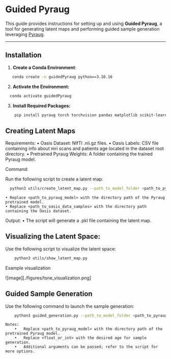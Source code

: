 # Guided Pyraug

This guide provides instructions for setting up and using **Guided Pyraug**, a tool for generating latent maps and performing guided sample generation leveraging [Pyraug](https://github.com/clementchadebec/pyraug).

---

## Installation

1. **Create a Conda Environment**:
```bash
   conda create -n guidedPyraug python==3.10.16
```
2. **Activate the Environment:**
```bash
  conda activate guidedPyraug
```
3.	**Install Required Packages:**

```bash
    pip install pyraug torch torchvision pandas matplotlib scikit-learn
```

## Creating Latent Maps

Requirements:
	•	Oasis Dataset: NIfTI .nii.gz files.
	•	Oasis Labels: CSV file containing info about mri scans and patients age located in the dataset root directory.
	•	Pretrained Pyraug Weights: A folder containing the trained Pyraug model.

Command:

Run the following script to create a latent map:

```bash
  python3 utils/create_latent_map.py --path_to_model_folder <path_to_pyraug_model> --volumes_folders <path_to_oasis_data_samples>
```

    • Replace <path_to_pyraug_model> with the directory path of the Pyraug pretrained model.
    • Replace <path_to_oasis_data_samples> with the directory path containing the Oasis dataset.

Output:
	•	The script will generate a .pkl file containing the latent map.

## Visualizing the Latent Space:

Use the following script to visualize the latent space:
``` bash
    python3 utils/show_latent_map.py
```
Example visualization 


![image][./figures/tsne_visualization.png]

## Guided Sample Generation

Use the following command to launch the sample generation:
``` bash
    python3 guided_generation.py --path_to_model_folder <path_to_pyraug_model> --desired_age <float_or_int>
``` 
``` 
Notes:
	•	Replace <path_to_pyraug_model> with the directory path of the pretrained Pyraug model.
	•	Replace <float_or_int> with the desired age for sample generation.
	•	Additional arguments can be passed; refer to the script for more options.
``` 
